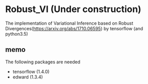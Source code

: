# Robust_VI (Under construction)
The implementation of Variational Inference based on Robust Divergences(https://arxiv.org/abs/1710.06595) by tensorflow (and python3.5)

## memo
The following packages are needed
* tensorflow (1.4.0)
* edward (1.3.4)

